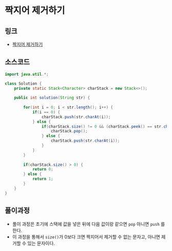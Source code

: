 # 짝지어 제거하기

## 링크
+ [짝지어 제거하기](https://programmers.co.kr/learn/courses/30/lessons/12973)


## 소스코드
```.java
import java.util.*;

class Solution {
    private static Stack<Character> charStack = new Stack<>();
    
    public int solution(String str) {
        
        for(int i = 0; i < str.length(); i++) {
            if(i == 0) {
                charStack.push(str.charAt(i));
            } else {
                if(charStack.size() != 0 && (charStack.peek() == str.charAt(i))) {
                    charStack.pop();
                } else {
                    charStack.push(str.charAt(i));
                }
            }
        }
        
        if(charStack.size() > 0) {
            return 0;
        } else {
            return 1;
        }
    }
}
```
## 풀이과정
+ 풀이 과정은 초기에 스택에 값을 넣은 뒤에 다음 값이랑 같으면 `pop` 아니면 `push` 를한다.
+ 이 과정을 통해서 `size()`가 0보다 크면 짝지어서 제거할 수 없는 문자고, 아니면 제거할 수 있는 문자이다.